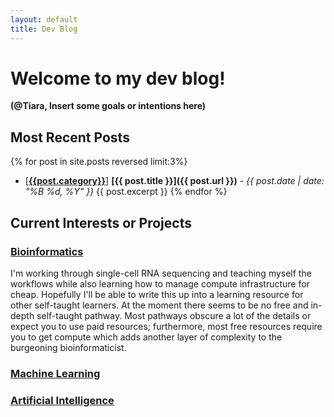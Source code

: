 ```yaml
---
layout: default
title: Dev Blog
---
```


# Welcome to my dev blog!

**(@Tiara, Insert some goals or intentions here)**

## Most Recent Posts
{% for post in site.posts reversed limit:3%}
- [**[{{post.category}}](/blog/{{post.category}})**] **[{{ post.title }}]({{ post.url }})** - *{{ post.date | date: "%B %d, %Y" }}*
    {{ post.excerpt }}
{% endfor %}

## Current Interests or Projects
### [Bioinformatics](/blog/bioinformatics)

I'm working through single-cell RNA sequencing and teaching myself
the workflows while also learning how to manage compute infrastructure for cheap.
Hopefully I'll be able to write this up into a learning resource for other
self-taught learners. At the moment there seems to be no free and in-depth
self-taught pathway. Most pathways obscure a lot of the details or expect you
to use paid resources; furthermore, most free resources require you to get
compute which adds another layer of complexity to the burgeoning
bioinformaticist.

### [Machine Learning](/blog/ml)

### [Artificial Intelligence](/blog/ai)